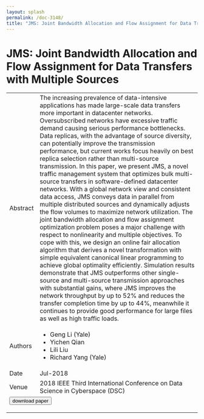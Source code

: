 ```yaml
---
layout: splash
permalink: /doc-3148/
title: "JMS: Joint Bandwidth Allocation and Flow Assignment for Data Transfers with Multiple Sources"
---
```


# JMS: Joint Bandwidth Allocation and Flow Assignment for Data Transfers with Multiple Sources

<table>
    <tbody>
    <tr>
        <td>Abstract</td>
        <td>The increasing prevalence of data-intensive applications has made large-scale data transfers more important in datacenter networks. Oversubscribed networks have excessive traffic demand causing serious performance bottlenecks. Data replicas, with the advantage of source diversity, can potentially improve the transmission performance, but current works focus heavily on best replica selection rather than multi-source transmission. In this paper, we present JMS, a novel traffic management system that optimizes bulk multi-source transfers in software-defined datacenter networks. With a global network view and consistent data access, JMS conveys data in parallel from multiple distributed sources and dynamically adjusts the flow volumes to maximize network utilization. The joint bandwidth allocation and flow assignment optimization problem poses a major challenge with respect to nonlinearity and multiple objectives. To cope with this, we design an online fair allocation algorithm that derives a novel transformation with simple equivalent canonical linear programming to achieve global optimality efficiently. Simulation results demonstrate that JMS outperforms other single-source and multi-source transmission approaches with substantial gains, where JMS improves the network throughput by up to 52% and reduces the transfer completion time by up to 44%, meanwhile it continues to provide good performance for large files as well as high traffic loads.</td>
    </tr>
    <tr>
        <td>Authors</td>
        <td>
            <ul>
                <li>Geng Li (Yale)</li>
                <li>Yichen Qian</li>
                <li>Lili Liu</li>
                <li>Richard Yang (Yale)</li>
            </ul>
        </td>
    </tr>
    <tr>
        <td>Date</td>
        <td>Jul-2018</td>
    </tr>
    <tr>
        <td>Venue</td>
        <td>2018 IEEE Third International Conference on Data Science in Cyberspace (DSC)</td>
    </tr>
        <tr>
            <td colspan="2">
                <form method="get" action="https://ibm.box.com/v/doc-3148-paper">
                    <button type="submit">download paper</button>
                </form>
            </td>
        </tr>
    </tbody>
</table>

